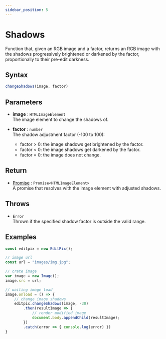 ```yaml
---
sidebar_position: 5
---
```


# Shadows

Function that, given an RGB image and a factor, returns an RGB image with the shadows progressively brightened or darkened by the factor, proportionally to their pre-edit darkness.

## Syntax

```jsx
changeShadows(image, factor)
```

## Parameters

- **image** : `HTMLImageElement` <br/> 
The image element to change the shadows of.

- **factor** : `number` <br/>
The shadow adjustment factor (-100 to 100):
    - factor > 0: the image shadows get brightened by the factor.
    - factor < 0: the image shadows get darkened by the factor.
    - factor = 0: the image does not change.

## Return

- [Promise](https://developer.mozilla.org/en-US/docs/Web/JavaScript/Reference/Global_Objects/Promise) : `Promise<HTMLImageElement>` <br/>
A promise that resolves with the image element with adjusted shadows.

## Throws

- `Error` <br/>
 Thrown if the specified shadow factor is outside the valid range.

## Examples

```jsx
const editpix = new EditPix();

// image url
const url = "images/img.jpg";

// crate image
var image = new Image();
image.src = url;

// waiting image load
image.onload = () => {
    // change image shadows
    editpix.changeShadows(image, -30)
        .then(resultImage => {
            // render modified image
            document.body.appendChild(resultImage);
        })
        .catch(error => { console.log(error) })
}
```